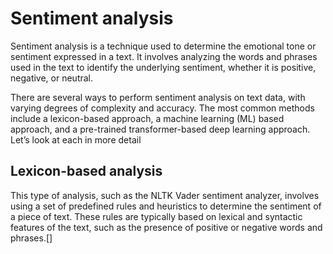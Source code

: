 # Sentiment analysis
Sentiment analysis is a technique used to determine the emotional tone or sentiment expressed in a text. It involves analyzing the 
words and phrases used in the text to identify the underlying sentiment, whether it is positive, negative, or neutral.

There are several ways to perform sentiment analysis on text data, with varying degrees of complexity and accuracy. The most common
methods include a lexicon-based approach, a machine learning (ML) based approach, and a pre-trained transformer-based deep learning approach. Let’s look at each in more detail

## Lexicon-based analysis

This type of analysis, such as the NLTK Vader sentiment analyzer, involves using a set of predefined rules and heuristics to determine the sentiment of a piece of text. These rules
are typically based on lexical and syntactic features of the text, such as the presence of positive or negative words and phrases.[]
